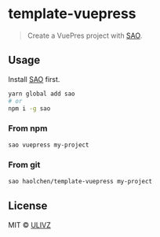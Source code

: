 # template-vuepress

> Create a VuePres project with [SAO](https://github.com/egoist/sao).

## Usage

Install [SAO](https://github.com/egoist/sao) first.

```bash
yarn global add sao
# or
npm i -g sao
```

### From npm

```bash
sao vuepress my-project
```

### From git

```bash
sao haolchen/template-vuepress my-project
```

## License

MIT &copy; [ULIVZ](https://github.com/ulivz)
